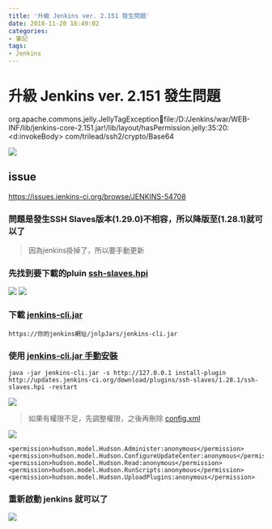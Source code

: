 ```yaml
---
title: '升級 Jenkins ver. 2.151 發生問題'
date: 2018-11-20 16:49:02
categories:
- 筆記
tags:
- Jenkins
---
```

# 升級 Jenkins ver. 2.151 發生問題

org.apache.commons.jelly.JellyTagException:jar:file:/D:/Jenkins/war/WEB-INF/lib/jenkins-core-2.151.jar!/lib/layout/hasPermission.jelly:35:20: <d:invokeBody> com/trilead/ssh2/crypto/Base64

![](https://i.imgur.com/1H5x5TZ.png)

## issue

https://issues.jenkins-ci.org/browse/JENKINS-54708

### 問題是發生SSH Slaves版本(1.29.0)不相容，所以降版至(1.28.1)就可以了
>因為jenkins掛掉了，所以要手動更新

### 先找到要下載的pluin [ssh-slaves.hpi](http://updates.jenkins-ci.org/download/plugins/)

![](https://i.imgur.com/MN9ATxE.png)
![](https://i.imgur.com/7DDIV6T.png)


### 下載 [jenkins-cli.jar](https://wiki.jenkins.io/display/JENKINS/Jenkins+CLI)
```
https://你的jenkins網址/jnlpJars/jenkins-cli.jar
```

### 使用 [jenkins-cli.jar 手動安裝](https://jenkins.io/doc/book/managing/plugins/#install-with-cli)

```
java -jar jenkins-cli.jar -s http://127.0.0.1 install-plugin http://updates.jenkins-ci.org/download/plugins/ssh-slaves/1.28.1/ssh-slaves.hpi -restart
```

![](https://i.imgur.com/UZkX9KM.png)


> 如果有權限不足，先調整權限，之後再刪除 [config.xml](https://blog.csdn.net/myNameIssls/article/details/70227838)

![](https://i.imgur.com/k9IF6yL.png)


```
<permission>hudson.model.Hudson.Administer:anonymous</permission>
<permission>hudson.model.Hudson.ConfigureUpdateCenter:anonymous</permission>
<permission>hudson.model.Hudson.Read:anonymous</permission>
<permission>hudson.model.Hudson.RunScripts:anonymous</permission>
<permission>hudson.model.Hudson.UploadPlugins:anonymous</permission>
```
### 重新啟動 jenkins 就可以了

![](https://i.imgur.com/WSE6PIE.png)

